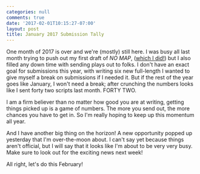 ```yaml
---
categories: null
comments: true
date: '2017-02-01T10:15:27-07:00'
layout: post
title: January 2017 Submission Tally
---
```


One month of 2017 is over and we're (mostly) still here. I was busy all last month trying to push out my first draft of *NO MAP*, ([which I did!](http://rachelbublitz.com/blog/2017/01/30/first-draft-of-no-map-complete/)) but I also filled any down time with sending plays out to folks. I don't have an exact goal for submissions this year, with writing six new full-length I wanted to give myself a break on submissions if I needed it. But if the rest of the year goes like January, I won't need a break; after crunching the numbers looks like I sent forty two scripts last month. FORTY TWO. 

I am a firm believer than no matter how good you are at writing, getting things picked up is a game of numbers. The more you send out, the more chances you have to get in. So I'm really hoping to keep up this momentum all year.

And I have another big thing on the horizon! A new opportunity popped up yesterday that I'm over-the-moon about. I can't say yet because things aren't official, but I will say that it looks like I'm about to be very very busy. Make sure to look out for the exciting news next week! 

All right, let's do this February!